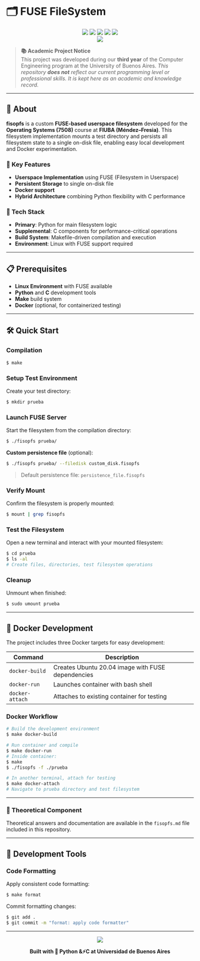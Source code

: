 # 🗂️ FUSE FileSystem

<div align="center">
  <img src="https://img.shields.io/badge/Python-3776AB?style=for-the-badge&logo=python&logoColor=white" />
  <img src="https://img.shields.io/badge/C-00599C?style=for-the-badge&logo=c&logoColor=white" />
  <img src="https://img.shields.io/badge/Docker-2496ED?style=for-the-badge&logo=docker&logoColor=white" />
  <img src="https://img.shields.io/badge/FUSE-FF6B35?style=for-the-badge&logo=linux&logoColor=white" />
  <img src="https://img.shields.io/badge/Operating_Systems-2E8B57?style=for-the-badge&logo=linux&logoColor=white" />
</div>
<div align="center">
  <img src="https://user-images.githubusercontent.com/73097560/115834477-dbab4500-a447-11eb-908a-139a6edaec5c.gif">
</div>


> **📚 Academic Project Notice**  
> This project was developed during our **third year** of the Computer Engineering program at the University of Buenos Aires. _This repository **does not** reflect our current programming level or professional skills. It is kept here as an academic and knowledge record._

---

## 🤖 About

**fisopfs** is a custom **FUSE-based userspace filesystem** developed for the **Operating Systems (7508)** course at **FIUBA (Méndez–Fresia)**. This filesystem implementation mounts a test directory and persists all filesystem state to a single on-disk file, enabling easy local development and Docker experimentation.

### 🎯 Key Features
- **Userspace Implementation** using FUSE (Filesystem in Userspace)
- **Persistent Storage** to single on-disk file
- **Docker support**
- **Hybrid Architecture** combining Python flexibility with C performance

### 🔧 Tech Stack
- **Primary**: Python for main filesystem logic
- **Supplemental**: C components for performance-critical operations
- **Build System**: Makefile-driven compilation and execution
- **Environment**: Linux with FUSE support required

---

## 📋 Prerequisites

- **Linux Environment** with FUSE available
- **Python** and **C** development tools
- **Make** build system
- **Docker** (optional, for containerized testing)

---

## 🛠️ Quick Start

### Compilation
```bash
$ make
```

### Setup Test Environment
Create your test directory:
```bash
$ mkdir prueba
```

### Launch FUSE Server
Start the filesystem from the compilation directory:
```bash
$ ./fisopfs prueba/
```

**Custom persistence file** (optional):
```bash
$ ./fisopfs prueba/ --filedisk custom_disk.fisopfs
```
> Default persistence file: `persistence_file.fisopfs`

### Verify Mount
Confirm the filesystem is properly mounted:
```bash
$ mount | grep fisopfs
```

### Test the Filesystem
Open a new terminal and interact with your mounted filesystem:
```bash
$ cd prueba
$ ls -al
# Create files, directories, test filesystem operations
```

### Cleanup
Unmount when finished:
```bash
$ sudo umount prueba
```

---

## 🐳 Docker Development

The project includes three Docker targets for easy development:

| Command | Description |
|---------|-------------|
| `docker-build` | Creates Ubuntu 20.04 image with FUSE dependencies |
| `docker-run` | Launches container with bash shell |
| `docker-attach` | Attaches to existing container for testing |

### Docker Workflow
```bash
# Build the development environment
$ make docker-build

# Run container and compile
$ make docker-run
# Inside container:
$ make
$ ./fisopfs -f ./prueba

# In another terminal, attach for testing
$ make docker-attach
# Navigate to prueba directory and test filesystem
```

---

### 📖 Theoretical Component
Theoretical answers and documentation are available in the `fisopfs.md` file included in this repository.  

---

## 🔧 Development Tools

### Code Formatting
Apply consistent code formatting:
```bash
$ make format
```

Commit formatting changes:
```bash
$ git add .
$ git commit -m "format: apply code formatter"
```

---

<div align="center">
  <img src="https://user-images.githubusercontent.com/73097560/115834477-dbab4500-a447-11eb-908a-139a6edaec5c.gif">
  
  **Built with 🐍 Python &⚡C at Universidad de Buenos Aires**
</div>
